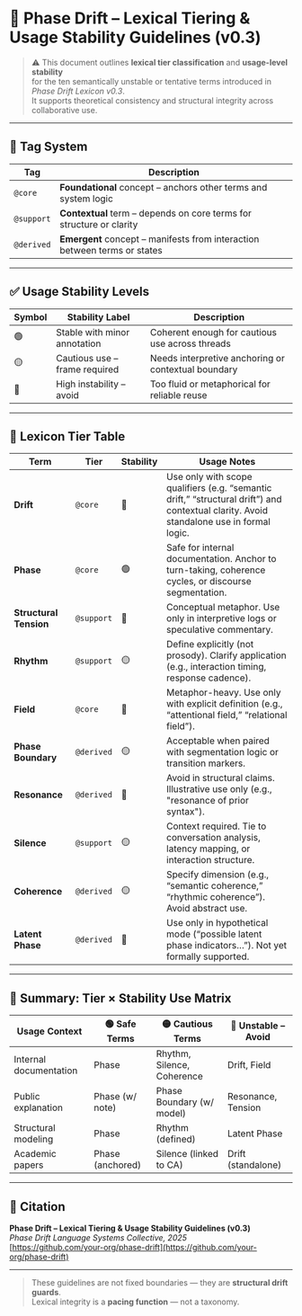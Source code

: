 # 📘 Phase Drift – Lexical Tiering & Usage Stability Guidelines (v0.3)

> ⚠️ This document outlines **lexical tier classification** and **usage-level stability**  
> for the ten semantically unstable or tentative terms introduced in *Phase Drift Lexicon v0.3*.  
> It supports theoretical consistency and structural integrity across collaborative use.

---

## 🧭 Tag System

| Tag        | Description |
|------------|-------------|
| `@core`    | **Foundational** concept – anchors other terms and system logic |
| `@support` | **Contextual** term – depends on core terms for structure or clarity |
| `@derived` | **Emergent** concept – manifests from interaction between terms or states |

---

## ✅ Usage Stability Levels

| Symbol | Stability Label               | Description |
|--------|-------------------------------|-------------|
| 🟢     | Stable with minor annotation  | Coherent enough for cautious use across threads |
| 🟡     | Cautious use – frame required | Needs interpretive anchoring or contextual boundary |
| 🔴     | High instability – avoid      | Too fluid or metaphorical for reliable reuse |

---

## 🔡 Lexicon Tier Table

| Term                  | Tier        | Stability | Usage Notes |
|-----------------------|-------------|-----------|-------------|
| **Drift**             | `@core`     | 🔴        | Use only with scope qualifiers (e.g. “semantic drift,” “structural drift”) and contextual clarity. Avoid standalone use in formal logic. |
| **Phase**             | `@core`     | 🟢        | Safe for internal documentation. Anchor to turn-taking, coherence cycles, or discourse segmentation. |
| **Structural Tension**| `@support`  | 🔴        | Conceptual metaphor. Use only in interpretive logs or speculative commentary. |
| **Rhythm**            | `@support`  | 🟡        | Define explicitly (not prosody). Clarify application (e.g., interaction timing, response cadence). |
| **Field**             | `@core`     | 🔴        | Metaphor-heavy. Use only with explicit definition (e.g., “attentional field,” “relational field”). |
| **Phase Boundary**    | `@derived`  | 🟡        | Acceptable when paired with segmentation logic or transition markers. |
| **Resonance**         | `@derived`  | 🔴        | Avoid in structural claims. Illustrative use only (e.g., "resonance of prior syntax"). |
| **Silence**           | `@support`  | 🟡        | Context required. Tie to conversation analysis, latency mapping, or interaction structure. |
| **Coherence**         | `@derived`  | 🟡        | Specify dimension (e.g., “semantic coherence,” “rhythmic coherence”). Avoid abstract use. |
| **Latent Phase**      | `@derived`  | 🔴        | Use only in hypothetical mode (“possible latent phase indicators…”). Not yet formally supported. |

---

## 📌 Summary: Tier × Stability Use Matrix

| Usage Context           | 🟢 Safe Terms    | 🟡 Cautious Terms                | 🔴 Unstable – Avoid |
|-------------------------|------------------|----------------------------------|---------------------|
| Internal documentation  | Phase            | Rhythm, Silence, Coherence       | Drift, Field         |
| Public explanation      | Phase (w/ note)  | Phase Boundary (w/ model)        | Resonance, Tension   |
| Structural modeling     | Phase            | Rhythm (defined)                 | Latent Phase         |
| Academic papers         | Phase (anchored) | Silence (linked to CA)           | Drift (standalone)   |

---

## 📘 Citation

**Phase Drift – Lexical Tiering & Usage Stability Guidelines (v0.3)**  
_Phase Drift Language Systems Collective, 2025_  
[https://github.com/your-org/phase-drift](https://github.com/your-org/phase-drift)

---

> These guidelines are not fixed boundaries — they are **structural drift guards**.  
> Lexical integrity is a **pacing function** — not a taxonomy.
